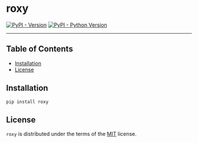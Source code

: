 # roxy

[![PyPI - Version](https://img.shields.io/pypi/v/roxy.svg)](https://pypi.org/project/roxy)
[![PyPI - Python Version](https://img.shields.io/pypi/pyversions/roxy.svg)](https://pypi.org/project/roxy)

-----

## Table of Contents

- [Installation](#installation)
- [License](#license)

## Installation

```console
pip install roxy
```

## License

`roxy` is distributed under the terms of the [MIT](https://spdx.org/licenses/MIT.html) license.
